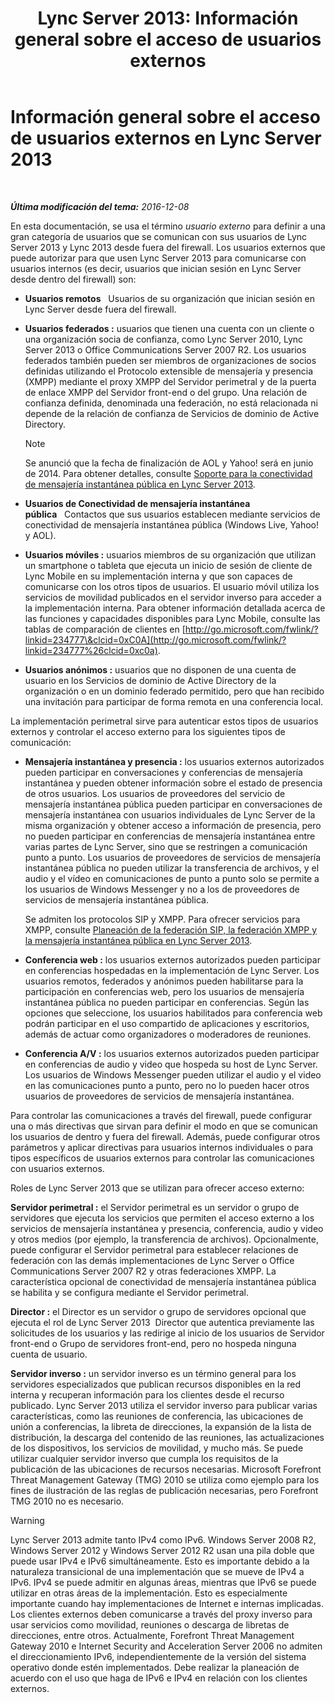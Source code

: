 ﻿---
title: 'Lync Server 2013: Información general sobre el acceso de usuarios externos'
TOCTitle: Información general sobre el acceso de usuarios externos
ms:assetid: 97aded6c-5fa3-4225-95a6-9ad094d61654
ms:mtpsurl: https://technet.microsoft.com/es-es/library/Gg398775(v=OCS.15)
ms:contentKeyID: 48276095
ms.date: 01/07/2017
mtps_version: v=OCS.15
ms.translationtype: HT
---

# Información general sobre el acceso de usuarios externos en Lync Server 2013

 

_**Última modificación del tema:** 2016-12-08_

En esta documentación, se usa el término *usuario externo* para definir a una gran categoría de usuarios que se comunican con sus usuarios de Lync Server 2013 y Lync 2013 desde fuera del firewall. Los usuarios externos que puede autorizar para que usen Lync Server 2013 para comunicarse con usuarios internos (es decir, usuarios que inician sesión en Lync Server desde dentro del firewall) son:

  - **Usuarios remotos**   Usuarios de su organización que inician sesión en Lync Server desde fuera del firewall.

  - **Usuarios federados :** usuarios que tienen una cuenta con un cliente o una organización socia de confianza, como Lync Server 2010, Lync Server 2013 o Office Communications Server 2007 R2. Los usuarios federados también pueden ser miembros de organizaciones de socios definidas utilizando el Protocolo extensible de mensajería y presencia (XMPP) mediante el proxy XMPP del Servidor perimetral y de la puerta de enlace XMPP del Servidor front-end o del grupo. Una relación de confianza definida, denominada una federación, no está relacionada ni depende de la relación de confianza de Servicios de dominio de Active Directory.
    

    > [!NOTE]
    > Se anunció que la fecha de finalización de AOL y Yahoo! será en junio de 2014. Para obtener detalles, consulte <A href="lync-server-2013-support-for-public-instant-messenger-connectivity.md">Soporte para la conectividad de mensajería instantánea pública en Lync Server 2013</A>.



  - **Usuarios de Conectividad de mensajería instantánea pública**   Contactos que sus usuarios establecen mediante servicios de conectividad de mensajería instantánea pública (Windows Live, Yahoo\! y AOL).

  - **Usuarios móviles :** usuarios miembros de su organización que utilizan un smartphone o tableta que ejecuta un inicio de sesión de cliente de Lync Mobile en su implementación interna y que son capaces de comunicarse con los otros tipos de usuarios. El usuario móvil utiliza los servicios de movilidad publicados en el servidor inverso para acceder a la implementación interna. Para obtener información detallada acerca de las funciones y capacidades disponibles para Lync Mobile, consulte las tablas de comparación de clientes en [http://go.microsoft.com/fwlink/?linkid=234777\&clcid=0xC0A](http://go.microsoft.com/fwlink/?linkid=234777%26clcid=0xc0a).

  - **Usuarios anónimos :** usuarios que no disponen de una cuenta de usuario en los Servicios de dominio de Active Directory de la organización o en un dominio federado permitido, pero que han recibido una invitación para participar de forma remota en una conferencia local.

La implementación perimetral sirve para autenticar estos tipos de usuarios externos y controlar el acceso externo para los siguientes tipos de comunicación:

  - **Mensajería instantánea y presencia :** los usuarios externos autorizados pueden participar en conversaciones y conferencias de mensajería instantánea y pueden obtener información sobre el estado de presencia de otros usuarios. Los usuarios de proveedores del servicio de mensajería instantánea pública pueden participar en conversaciones de mensajería instantánea con usuarios individuales de Lync Server de la misma organización y obtener acceso a información de presencia, pero no pueden participar en conferencias de mensajería instantánea entre varias partes de Lync Server, sino que se restringen a comunicación punto a punto. Los usuarios de proveedores de servicios de mensajería instantánea pública no pueden utilizar la transferencia de archivos, y el audio y el vídeo en comunicaciones de punto a punto solo se permite a los usuarios de Windows Messenger y no a los de proveedores de servicios de mensajería instantánea pública.
    
    Se admiten los protocolos SIP y XMPP. Para ofrecer servicios para XMPP, consulte [Planeación de la federación SIP, la federación XMPP y la mensajería instantánea pública en Lync Server 2013](lync-server-2013-planning-for-sip-xmpp-federation-and-public-instant-messaging.md).

  - **Conferencia web :** los usuarios externos autorizados pueden participar en conferencias hospedadas en la implementación de Lync Server. Los usuarios remotos, federados y anónimos pueden habilitarse para la participación en conferencias web, pero los usuarios de mensajería instantánea pública no pueden participar en conferencias. Según las opciones que seleccione, los usuarios habilitados para conferencia web podrán participar en el uso compartido de aplicaciones y escritorios, además de actuar como organizadores o moderadores de reuniones.

  - **Conferencia A/V :** los usuarios externos autorizados pueden participar en conferencias de audio y video que hospeda su host de Lync Server. Los usuarios de Windows Messenger pueden utilizar el audio y el video en las comunicaciones punto a punto, pero no lo pueden hacer otros usuarios de proveedores de servicios de mensajería instantánea.

Para controlar las comunicaciones a través del firewall, puede configurar una o más directivas que sirvan para definir el modo en que se comunican los usuarios de dentro y fuera del firewall. Además, puede configurar otros parámetros y aplicar directivas para usuarios internos individuales o para tipos específicos de usuarios externos para controlar las comunicaciones con usuarios externos.

Roles de Lync Server 2013 que se utilizan para ofrecer acceso externo:

**Servidor perimetral :** el Servidor perimetral es un servidor o grupo de servidores que ejecuta los servicios que permiten el acceso externo a los servicios de mensajería instantánea y presencia, conferencia, audio y video y otros medios (por ejemplo, la transferencia de archivos). Opcionalmente, puede configurar el Servidor perimetral para establecer relaciones de federación con las demás implementaciones de Lync Server o Office Communications Server 2007 R2 y otras federaciones XMPP. La característica opcional de conectividad de mensajería instantánea pública se habilita y se configura mediante el Servidor perimetral.

**Director :** el Director es un servidor o grupo de servidores opcional que ejecuta el rol de Lync Server 2013  Director que autentica previamente las solicitudes de los usuarios y las redirige al inicio de los usuarios de Servidor front-end o Grupo de servidores front-end, pero no hospeda ninguna cuenta de usuario.

**Servidor inverso :** un servidor inverso es un término general para los servidores especializados que publican recursos disponibles en la red interna y recuperan información para los clientes desde el recurso publicado. Lync Server 2013 utiliza el servidor inverso para publicar varias características, como las reuniones de conferencia, las ubicaciones de unión a conferencias, la libreta de direcciones, la expansión de la lista de distribución, la descarga del contenido de las reuniones, las actualizaciones de los dispositivos, los servicios de movilidad, y mucho más. Se puede utilizar cualquier servidor inverso que cumpla los requisitos de la publicación de las ubicaciones de recursos necesarias. Microsoft Forefront Threat Management Gateway (TMG) 2010 se utiliza como ejemplo para los fines de ilustración de las reglas de publicación necesarias, pero Forefront TMG 2010 no es necesario.

> [!WARNING]  
> Lync Server 2013 admite tanto IPv4 como IPv6. Windows Server 2008 R2, Windows Server 2012 y Windows Server 2012 R2 usan una pila doble que puede usar IPv4 e IPv6 simultáneamente. Esto es importante debido a la naturaleza transicional de una implementación que se mueve de IPv4 a IPv6. IPv4 se puede admitir en algunas áreas, mientras que IPv6 se puede utilizar en otras áreas de la implementación. Esto es especialmente importante cuando hay implementaciones de Internet e internas implicadas. Los clientes externos deben comunicarse a través del proxy inverso para usar servicios como movilidad, reuniones o descarga de libretas de direcciones, entre otros. Actualmente, Forefront Threat Management Gateway 2010 e Internet Security and Acceleration Server 2006 no admiten el direccionamiento IPv6, independientemente de la versión del sistema operativo donde estén implementados. Debe realizar la planeación de acuerdo con el uso que haga de IPv6 e IPv4 en relación con los clientes externos.



